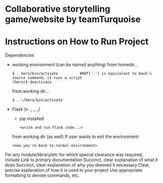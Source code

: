 # Collaborative storytelling game/website by teamTurquoise

# Instructions on How to Run Project 

Dependencies
  - working environment (can be named anything)
        from homedir...

    ```$ python3 -m venv hero         #hero can be anything
    $ . hero/bin/activate          #DOT('.') is equivalent to bash's source command; it runs a script
    (hero)$ deactivate
     ```
    from working dir...
    ```
    $ . ~/hero/bin/activate
    
     ```
  - Flask (v. _ _ _)
    - pip installed
      ```(hero)$ pip3 install flask
      <write and run Flask code...>
      ```
    from working dir (as well) If user wants to exit the environment:
    ```(hero)$ deactivate
    <now you're back to normal environment>
    ```
For any module/library/etc for which special clearance was required, include
Link to primary documentation
Succinct, clear explanation of what it does
Succinct, clear explanation of why you deemed it necessary
Clear, precise explanation of how it is used in your project
Use appropriate formatting to denote commands, etc.
